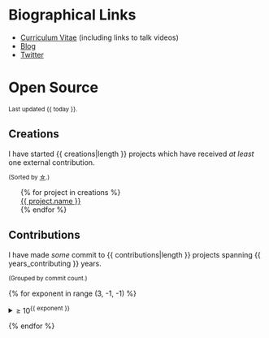 # Biographical Links
- [Curriculum Vitae](https://www.linkedin.com/in/drbrettcannon/) (including links to talk videos)
- [Blog](https://snarky.ca/)
- [Twitter](https://twitter.com/brettsky/)

# Open Source

<small>Last updated {{ today }}.</small>

## Creations
I have started {{ creations|length }} projects which have received _at least_ one external contribution.

<small>(Sorted by [☆](https://docs.github.com/en/github/getting-started-with-github/saving-repositories-with-stars#about-stars).)</small>

<ol style="list-style: none">
{% for project in creations %}
<li><a href="{{ project.url }}">{{ project.name }}</a></li>
{% endfor %}
</ol>

## Contributions
I have made _some_ commit to {{ contributions|length }} projects spanning {{ years_contributing }} years.

<small>(Grouped by commit count.)</small>


{% for exponent in range (3, -1, -1) %}

<details><summary>&ge; 10<sup>{{ exponent }}</sup></summary>

<ol>
{% for project in contributions %}
{% if 10**(exponent + 1) > project.commits >= 10**exponent %}
<li><a href="{{ project.contributions_url }}">{{ project.repo_name }}</a></li>
{% endif %}
{% endfor %}
</ol>

</details>

{% endfor %}
